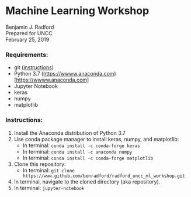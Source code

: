 # Machine Learning Workshop

Benjamin J. Radford  
Prepared for UNCC  
February 25, 2019  

### Requirements:

* git ([instructions](https://git-scm.com/book/en/v2/Getting-Started-Installing-Git))
* Python 3.7 (https://wwww.anaconda.com)[https://wwww.anaconda.com]
* Jupyter Notebook 
* keras
* numpy
* matplotlib

### Instructions:

1. Install the Anaconda distribution of Python 3.7
2. Use conda package manager to install keras, numpy, and matplotlib:
    * In terminal: `conda install -c conda-forge keras`
    * In terminal: `conda install -c anaconda numpy`
    * In terminal: `conda install -c conda-forge matplotlib`
3. Clone this repository:
    * In terminal: `git clone https://www.github.com/benradford/radford_uncc_ml_workshop.git`
4. In terminal, navigate to the cloned directory (aka repository).
5. In terminal: `jupyter-notebook`



